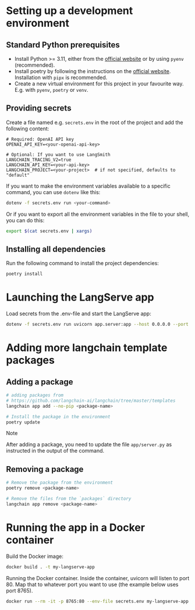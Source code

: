 # Setting up a development environment

## Standard Python prerequisites

- Install Python >= 3.11, either from the [official website](https://www.python.org/downloads/) or by using `pyenv` (recommended).
- Install poetry by following the instructions on the [official website](https://python-poetry.org/docs/). Installation with `pipx` is recommended.
- Create a new virtual environment for this project in your favourite way. E.g. with `pyenv`, `poetry` or `venv`.

## Providing secrets

Create a file named e.g. `secrets.env` in the root of the project and add the following content:

```shell
# Required: OpenAI API key
OPENAI_API_KEY=<your-openai-api-key>

# Optional: If you want to use LangSmith
LANGCHAIN_TRACING_V2=true
LANGCHAIN_API_KEY=<your-api-key>
LANGCHAIN_PROJECT=<your-project>  # if not specified, defaults to "default"
```

If you want to make the environment variables available to a specific command, you can
use `dotenv` like this:

```bash
dotenv -f secrets.env run <your-command>
```

Or if you want to export all the environment variables in the file to your shell, you can
do this:

```bash
export $(cat secrets.env | xargs)
```

## Installing all dependencies

Run the following command to install the project dependencies:

```bash
poetry install
```

# Launching the LangServe app

Load secrets from the .env-file and start the LangServe app:

```bash
dotenv -f secrets.env run uvicorn app.server:app --host 0.0.0.0 --port 8765 --reload
```

# Adding more langchain template packages

## Adding a package

```bash
# adding packages from
# https://github.com/langchain-ai/langchain/tree/master/templates
langchain app add --no-pip <package-name>

# Install the package in the environment
poetry update
```

> [!NOTE]  
>  After adding a package, you need to update the file `app/server.py` as instructed in
> the output of the command.

## Removing a package

```bash
# Remove the package from the environment
poetry remove <package-name>

# Remove the files from the `packages` directory
langchain app remove <package-name>
```

# Running the app in a Docker container

Build the Docker image:

```bash
docker build . -t my-langserve-app
```

Running the Docker container. Inside the container, uvicorn will listen to port 80.
Map that to whatever port you want to use (the example below uses port 8765).

```bash
docker run --rm -it -p 8765:80 --env-file secrets.env my-langserve-app
```
